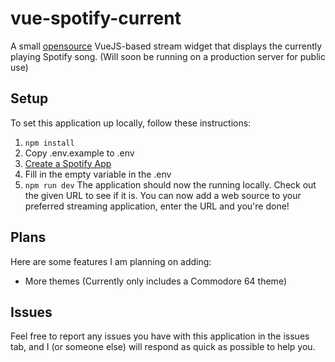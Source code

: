 # vue-spotify-current

A small [opensource](https://opensource.org/) VueJS-based stream widget that displays the currently playing Spotify song. (Will soon be running on a production server for public use)

## Setup

To set this application up locally, follow these instructions:
1. ```npm install ```
2. Copy .env.example to .env
3. [Create a Spotify App](https://developer.spotify.com/dashboard)
4. Fill in the empty variable in the .env
5. ```npm run dev```
The application should now the running locally. Check out the given URL to see if it is. You can now add a web source to your preferred streaming application, enter the URL and you're done!

## Plans
Here are some features I am planning on adding:

- More themes (Currently only includes a Commodore 64 theme)

## Issues
Feel free to report any issues you have with this application in the issues tab, and I (or someone else) will respond as quick as possible to help you.
